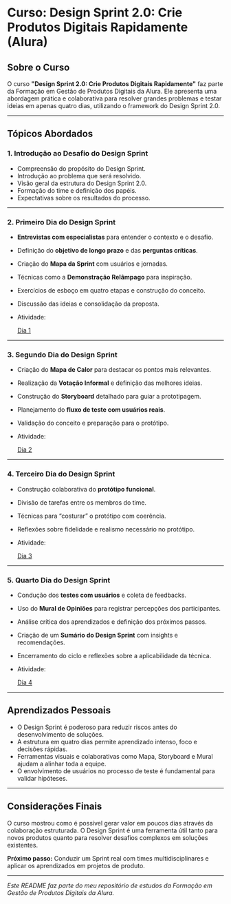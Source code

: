 # Curso: Design Sprint 2.0: Crie Produtos Digitais Rapidamente (Alura)

## Sobre o Curso

O curso **"Design Sprint 2.0: Crie Produtos Digitais Rapidamente"** faz parte da Formação em Gestão de Produtos Digitais da Alura. Ele apresenta uma abordagem prática e colaborativa para resolver grandes problemas e testar ideias em apenas quatro dias, utilizando o framework do Design Sprint 2.0.

---

## Tópicos Abordados

### 1. Introdução ao Desafio do Design Sprint

- Compreensão do propósito do Design Sprint.
- Introdução ao problema que será resolvido.
- Visão geral da estrutura do Design Sprint 2.0.
- Formação do time e definição dos papéis.
- Expectativas sobre os resultados do processo.

---

### 2. Primeiro Dia do Design Sprint

- **Entrevistas com especialistas** para entender o contexto e o desafio.
- Definição do **objetivo de longo prazo** e das **perguntas críticas**.
- Criação do **Mapa da Sprint** com usuários e jornadas.
- Técnicas como a **Demonstração Relâmpago** para inspiração.
- Exercícios de esboço em quatro etapas e construção do conceito.
- Discussão das ideias e consolidação da proposta.
- Atividade:
  
  [Dia 1](AtividadePraticaDia1.md)
  
---

### 3. Segundo Dia do Design Sprint

- Criação do **Mapa de Calor** para destacar os pontos mais relevantes.
- Realização da **Votação Informal** e definição das melhores ideias.
- Construção do **Storyboard** detalhado para guiar a prototipagem.
- Planejamento do **fluxo de teste com usuários reais**.
- Validação do conceito e preparação para o protótipo.
- Atividade:
  
  [Dia 2](AtividadePraticaDia2.md)

---

### 4. Terceiro Dia do Design Sprint

- Construção colaborativa do **protótipo funcional**.
- Divisão de tarefas entre os membros do time.
- Técnicas para “costurar” o protótipo com coerência.
- Reflexões sobre fidelidade e realismo necessário no protótipo.
- Atividade:
  
  [Dia 3](AtividadePraticaDia3.md)
  
---

### 5. Quarto Dia do Design Sprint

- Condução dos **testes com usuários** e coleta de feedbacks.
- Uso do **Mural de Opiniões** para registrar percepções dos participantes.
- Análise crítica dos aprendizados e definição dos próximos passos.
- Criação de um **Sumário do Design Sprint** com insights e recomendações.
- Encerramento do ciclo e reflexões sobre a aplicabilidade da técnica.
- Atividade:
  
  [Dia 4](AtividadePraticaDia4.md)

---

## Aprendizados Pessoais

- O Design Sprint é poderoso para reduzir riscos antes do desenvolvimento de soluções.
- A estrutura em quatro dias permite aprendizado intenso, foco e decisões rápidas.
- Ferramentas visuais e colaborativas como Mapa, Storyboard e Mural ajudam a alinhar toda a equipe.
- O envolvimento de usuários no processo de teste é fundamental para validar hipóteses.

---

## Considerações Finais

O curso mostrou como é possível gerar valor em poucos dias através da colaboração estruturada. O Design Sprint é uma ferramenta útil tanto para novos produtos quanto para resolver desafios complexos em soluções existentes.

**Próximo passo:** Conduzir um Sprint real com times multidisciplinares e aplicar os aprendizados em projetos de produto.

---

*Este README faz parte do meu repositório de estudos da Formação em Gestão de Produtos Digitais da Alura.*
